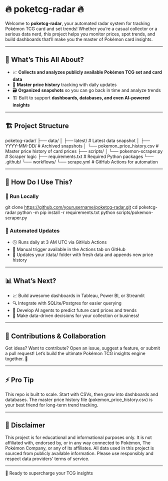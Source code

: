 # 🔥 poketcg-radar 🔥
Welcome to **poketcg-radar**, your automated radar system for tracking Pokémon TCG card and set trends! Whether you’re a casual collector or a serious data nerd, this project helps you monitor prices, spot trends, and build dashboards that’ll make you the master of Pokémon card insights.

---

## 🚀 What’s This All About?
- 📈 **Collects and analyzes publicly available Pokémon TCG set and card data**
- 💾 **Master price history** tracking with daily updates
- 🗃️ **Organized snapshots** so you can go back in time and analyze trends
- 🏗️ Built to support **dashboards, databases, and even AI-powered insights**

---

## 🏗️ Project Structure
poketcg-radar/
├── data/
│   ├── latest/                # Latest data snapshot
│   ├── YYYY-MM-DD/            # Archived snapshots
│   └── pokemon_price_history.csv  # Master price history of card prices
├── scripts/
│   └── pokemon-scraper.py     # Scraper logic
├── requirements.txt           # Required Python packages
└── .github/
    └── workflows/
        └── scrape.yml         # GitHub Actions for automation

---

## 🐍 How Do I Use This?

### 🔨 Run Locally
git clone https://github.com/yourusername/poketcg-radar.git
cd poketcg-radar
python -m pip install -r requirements.txt
python scripts/pokemon-scraper.py

### 🔄 Automated Updates
- 🕒 Runs daily at 3 AM UTC via GitHub Actions
- 🚀 Manual trigger available in the Actions tab on GitHub
- 💾 Updates your /data/ folder with fresh data and appends new price history

---

## 📊 What’s Next?
- 📈 Build awesome dashboards in Tableau, Power BI, or Streamlit
- 🔍 Integrate with SQLite/Postgres for easier querying
- 🤖 Develop AI agents to predict future card prices and trends
- 🎨 Make data-driven decisions for your collection or business!

---

## 🤝 Contributions & Collaboration
Got ideas? Want to contribute? Open an issue, suggest a feature, or submit a pull request!
Let’s build the ultimate Pokémon TCG insights engine together. 💪

---

## ⚡ Pro Tip
This repo is built to scale. Start with CSVs, then grow into dashboards and databases. The master price history file (pokemon_price_history.csv) is your best friend for long-term trend tracking.

---

## 📜 Disclaimer
This project is for educational and informational purposes only. It is not affiliated with, endorsed by, or in any way connected to Pokémon, The Pokémon Company, or any of its affiliates. All data used in this project is sourced from publicly available information. Please use responsibly and respect data providers' terms of service.

---

📢 Ready to supercharge your TCG insights
